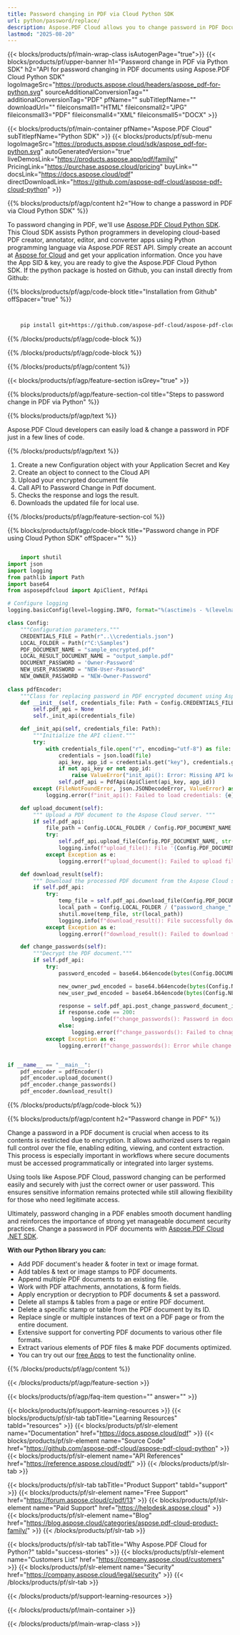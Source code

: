 ```yaml
---
title: Password changing in PDF via Cloud Python SDK 
url: python/password/replace/
description: Aspose.PDF Cloud allows you to change password in PDF Document. Check the Python source code to change password in PDF file.
lastmod: "2025-08-20"
---
```


{{< blocks/products/pf/main-wrap-class isAutogenPage="true">}}
{{< blocks/products/pf/upper-banner h1="Password change in PDF via Python SDK" h2="API for password changing in PDF documents using Aspose.PDF Cloud Python SDK" logoImageSrc="https://products.aspose.cloud/headers/aspose_pdf-for-python.svg" sourceAdditionalConversionTag="" additionalConversionTag="PDF" pfName="" subTitlepfName="" downloadUrl="" fileiconsmall1="HTML" fileiconsmall2="JPG" fileiconsmall3="PDF" fileiconsmall4="XML" fileiconsmall5="DOCX" >}}

{{< blocks/products/pf/main-container pfName="Aspose.PDF Cloud" subTitlepfName="Python SDK" >}}
{{< blocks/products/pf/sub-menu logoImageSrc="https://products.aspose.cloud/sdk/aspose_pdf-for-python.svg"
autoGeneratedVersion="true"
liveDemosLink="https://products.aspose.app/pdf/family/" PricingLink="https://purchase.aspose.cloud/pricing" buyLink="" docsLink="https://docs.aspose.cloud/pdf"  directDownloadLink="https://github.com/aspose-pdf-cloud/aspose-pdf-cloud-python" >}}

{{% blocks/products/pf/agp/content h2="How to change a password in PDF via Cloud Python SDK" %}}

 To password changing in PDF, we'll use [Aspose.PDF Cloud Python SDK](https://products.aspose.cloud/pdf/python/).
This Cloud SDK assists Python programmers in developing cloud-based PDF creator, annotator, editor, and converter apps using Python programming language via Aspose.PDF REST API. Simply create an account at [Aspose for Cloud](https://dashboard.aspose.cloud/#/apps) and get your application information. Once you have the App SID & key, you are ready to give the Aspose.PDF Cloud Python SDK. If the python package is hosted on Github, you can install directly from Github:

{{% blocks/products/pf/agp/code-block title="Installation from Github" offSpacer="true" %}}

```bash

     
    pip install git+https://github.com/aspose-pdf-cloud/aspose-pdf-cloud-python.git


```

{{% /blocks/products/pf/agp/code-block %}}

{{% /blocks/products/pf/agp/code-block %}}

{{% /blocks/products/pf/agp/content %}}

{{< blocks/products/pf/agp/feature-section isGrey="true" >}}

{{% blocks/products/pf/agp/feature-section-col title="Steps to password change in PDF via Python" %}}

{{% blocks/products/pf/agp/text %}}

Aspose.PDF Cloud developers can easily load & change a password in PDF just in a few lines of code.

{{% /blocks/products/pf/agp/text %}}

1. Create a new Configuration object with your Application Secret and Key
1. Create an object to connect to the Cloud API
1. Upload your encrypted document file
1. Call API to Password Change in Pdf document.
1. Checks the response and logs the result.
1. Downloads the updated file for local use.

{{% /blocks/products/pf/agp/feature-section-col %}}

{{% blocks/products/pf/agp/code-block title="Password change in PDF using Cloud Python SDK" offSpacer="" %}}

```python

    import shutil
import json
import logging
from pathlib import Path
import base64
from asposepdfcloud import ApiClient, PdfApi

# Configure logging
logging.basicConfig(level=logging.INFO, format="%(asctime)s - %(levelname)s - %(message)s")

class Config:
    """Configuration parameters."""
    CREDENTIALS_FILE = Path(r"..\\credentials.json")
    LOCAL_FOLDER = Path(r"C:\Samples")
    PDF_DOCUMENT_NAME = "sample_encrypted.pdf"
    LOCAL_RESULT_DOCUMENT_NAME = "output_sample.pdf"
    DOCUMENT_PASSWORD = 'Owner-Password'
    NEW_USER_PASSWORD = "NEW-User-Password"
    NEW_OWNER_PASSWORD = "NEW-Owner-Password"
    
class pdfEncoder:
    """Class for replacing password in PDF encrypted document using Aspose PDF Cloud API."""
    def __init__(self, credentials_file: Path = Config.CREDENTIALS_FILE):
        self.pdf_api = None
        self._init_api(credentials_file)

    def _init_api(self, credentials_file: Path):
        """Initialize the API client."""
        try:
            with credentials_file.open("r", encoding="utf-8") as file:
                credentials = json.load(file)
                api_key, app_id = credentials.get("key"), credentials.get("id")
                if not api_key or not app_id:
                    raise ValueError("init_api(): Error: Missing API keys in the credentials file.")
                self.pdf_api = PdfApi(ApiClient(api_key, app_id))
        except (FileNotFoundError, json.JSONDecodeError, ValueError) as e:
            logging.error(f"init_api(): Failed to load credentials: {e}")

    def upload_document(self):
        """ Upload a PDF document to the Aspose Cloud server. """
        if self.pdf_api:
            file_path = Config.LOCAL_FOLDER / Config.PDF_DOCUMENT_NAME
            try:
                self.pdf_api.upload_file(Config.PDF_DOCUMENT_NAME, str(file_path))
                logging.info(f"upload_file(): File '{Config.PDF_DOCUMENT_NAME}' uploaded successfully.")
            except Exception as e:
                logging.error(f"upload_document(): Failed to upload file: {e}")

    def download_result(self):
        """ Download the processed PDF document from the Aspose Cloud server. """
        if self.pdf_api:
            try:
                temp_file = self.pdf_api.download_file(Config.PDF_DOCUMENT_NAME)
                local_path = Config.LOCAL_FOLDER / ("password_change_" + Config.LOCAL_RESULT_DOCUMENT_NAME)
                shutil.move(temp_file, str(local_path))
                logging.info(f"download_result(): File successfully downloaded: {local_path}")
            except Exception as e:
                logging.error(f"download_result(): Failed to download file: {e}")

    def change_passwords(self):
        """Decrypt the PDF document."""
        if self.pdf_api:
            try:
                password_encoded = base64.b64encode(bytes(Config.DOCUMENT_PASSWORD, encoding='utf-8'))

                new_owner_pwd_encoded = base64.b64encode(bytes(Config.NEW_OWNER_PASSWORD, encoding='utf-8'))
                new_user_pwd_encoded = base64.b64encode(bytes(Config.NEW_USER_PASSWORD, encoding='utf-8'))

                response = self.pdf_api.post_change_password_document_in_storage(Config.PDF_DOCUMENT_NAME, password_encoded, new_user_pwd_encoded, new_owner_pwd_encoded)
                if response.code == 200:
                    logging.info(f"change_passwords(): Password in document #{Config.PDF_DOCUMENT_NAME} successfully modified.")
                else:
                    logging.error(f"change_passwords(): Failed to chnage passowd in document #{Config.PDF_DOCUMENT_NAME}. Response code: {response.code}")
            except Exception as e:
                logging.error(f"change_passwords(): Error while change passwords in document: {e}")


if __name__ == "__main__":
    pdf_encoder = pdfEncoder()
    pdf_encoder.upload_document()
    pdf_encoder.change_passwords()
    pdf_encoder.download_result()

```

{{% /blocks/products/pf/agp/code-block %}}

{{% blocks/products/pf/agp/content h2="Password change in PDF" %}}

Change a password in a PDF document is crucial when access to its contents is restricted due to encryption. It allows authorized users to regain full control over the file, enabling editing, viewing, and content extraction. This process is especially important in workflows where secure documents must be accessed programmatically or integrated into larger systems.

Using tools like Aspose.PDF Cloud, password changing can be performed easily and securely with just the correct owner or user password. This ensures sensitive information remains protected while still allowing flexibility for those who need legitimate access.

Ultimately, password changing in a PDF enables smooth document handling and reinforces the importance of strong yet manageable document security practices.
Change a password in PDF documents with [Aspose.PDF Cloud .NET SDK](https://products.aspose.cloud/pdf/python/).

**With our Python library you can:**

+ Add PDF document's header & footer in text or image format.
+ Add tables & text or image stamps to PDF documents.
+ Append multiple PDF documents to an existing file.
+ Work with PDF attachments, annotations, & form fields.
+ Apply encryption or decryption to PDF documents & set a password.
+ Delete all stamps & tables from a page or entire PDF document.
+ Delete a specific stamp or table from the PDF document by its ID.
+ Replace single or multiple instances of text on a PDF page or from the entire document.
+ Extensive support for converting PDF documents to various other file formats.
+ Extract various elements of PDF files & make PDF documents optimized.
+ You can try out our [free Apps](https://products.aspose.app/pdf/family/) to test the functionality online.

{{% /blocks/products/pf/agp/content %}}

{{< /blocks/products/pf/agp/feature-section >}}

{{< blocks/products/pf/agp/faq-item question="" answer="" >}}

{{< blocks/products/pf/support-learning-resources >}}
{{< blocks/products/pf/slr-tab tabTitle="Learning Resources" tabId="resources" >}}
{{< blocks/products/pf/slr-element name="Documentation" href="https://docs.aspose.cloud/pdf" >}}
{{< blocks/products/pf/slr-element name="Source Code" href="https://github.com/aspose-pdf-cloud/aspose-pdf-cloud-python" >}}
{{< blocks/products/pf/slr-element name="API References" href="https://reference.aspose.cloud/pdf/" >}}
{{< /blocks/products/pf/slr-tab >}}

{{< blocks/products/pf/slr-tab tabTitle="Product Support" tabId="support" >}}
{{< blocks/products/pf/slr-element name="Free Support" href="https://forum.aspose.cloud/c/pdf/13" >}}
{{< blocks/products/pf/slr-element name="Paid Support" href="https://helpdesk.aspose.cloud" >}}
{{< blocks/products/pf/slr-element name="Blog" href="https://blog.aspose.cloud/categories/aspose.pdf-cloud-product-family/" >}}
{{< /blocks/products/pf/slr-tab >}}

{{< blocks/products/pf/slr-tab tabTitle="Why Aspose.PDF Cloud for Python?" tabId="success-stories" >}}
{{< blocks/products/pf/slr-element name="Customers List" href="https://company.aspose.cloud/customers" >}}
{{< blocks/products/pf/slr-element name="Security" href="https://company.aspose.cloud/legal/security" >}}
{{< /blocks/products/pf/slr-tab >}}

{{< /blocks/products/pf/support-learning-resources >}}

{{< /blocks/products/pf/main-container >}}

{{< /blocks/products/pf/main-wrap-class >}}



